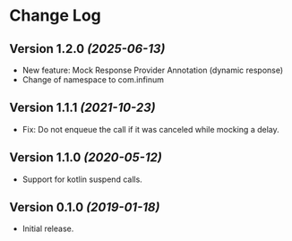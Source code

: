 Change Log
==========

Version 1.2.0 *(2025-06-13)*
----------------------------
* New feature: Mock Response Provider Annotation (dynamic response)
* Change of namespace to com.infinum

Version 1.1.1 *(2021-10-23)*
----------------------------
* Fix: Do not enqueue the call if it was canceled while mocking a delay.

Version 1.1.0 *(2020-05-12)*
----------------------------
 * Support for kotlin suspend calls.
 
Version 0.1.0 *(2019-01-18)*
----------------------------
 * Initial release.

